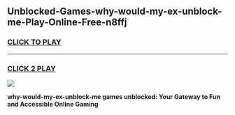 
## Unblocked-Games-why-would-my-ex-unblock-me-Play-Online-Free-n8ffj
<h3>
<a href="https://premium76.site?title=why-would-my-ex-unblock-me&ref=26A">CLICK TO PLAY</a></h3>
<hr>

<h3>
<a href="https://premium76.site?title=why-would-my-ex-unblock-me&ref=26A">CLICK 2 PLAY</a>
  
</h3>

<a href="https://premium76.site?title=why-would-my-ex-unblock-me&ref=26A"><img src="https://clearcache.store/games.png"></a>


**why-would-my-ex-unblock-me games unblocked: Your Gateway to Fun and Accessible Online Gaming**

